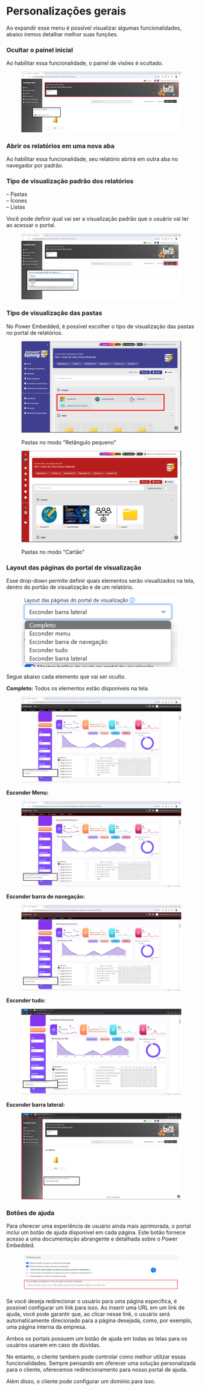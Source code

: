 # Personalizações gerais

Ao expandir esse menu é possível visualizar algumas funcionalidades, abaixo iremos detalhar melhor suas funções.



### **Ocultar o painel inicial**

Ao habilitar essa funcionalidade, o painel de visões é ocultado.

<figure><img src="../../../.gitbook/assets/ocultar-painel.png" alt=""><figcaption></figcaption></figure>



### **Abrir os relatórios em uma nova aba**

Ao habilitar essa funcionalidade, seu relatório abrirá em outra aba no navegador por padrão.



### **Tipo de visualização padrão dos relatórios**

– Pastas\
– Ícones\
– Listas

Você pode definir qual vai ser a visualização padrão que o usuário vai ter ao acessar o portal.

<figure><img src="../../../.gitbook/assets/modo-padrao-de-visulizacao.png" alt=""><figcaption></figcaption></figure>



### Tipo de visualização das pastas

No Power Embedded, é possível escolher o tipo de visualização das pastas no portal de relatórios.

<div>

<figure><img src="../../../.gitbook/assets/image (366).png" alt=""><figcaption><p>Pastas no modo "Retângulo pequeno"</p></figcaption></figure>

 

<figure><img src="../../../.gitbook/assets/image (367).png" alt=""><figcaption><p>Pastas no modo "Cartão"</p></figcaption></figure>

</div>



### **Layout das páginas do portal de visualização**

Esse drop-down permite definir quais elementos serão visualizados na tela, dentro do portão de visualização e de um relatório.

<div align="left">

<figure><img src="../../../.gitbook/assets/Layout-paginas.png" alt=""><figcaption></figcaption></figure>

</div>

Segue abaixo cada elemento que vai ser oculto.

**Completo:** Todos os elementos estão disponíveis na tela.

<figure><img src="../../../.gitbook/assets/modo-completo1.png" alt=""><figcaption></figcaption></figure>

**Esconder Menu:**

<figure><img src="../../../.gitbook/assets/esconder-barra-de-navegacao.png" alt=""><figcaption></figcaption></figure>

**Esconder barra de navegação:**

<figure><img src="../../../.gitbook/assets/esconder-menu-2.png" alt=""><figcaption></figcaption></figure>

**Esconder tudo:**

<figure><img src="../../../.gitbook/assets/esconder-geral.png" alt=""><figcaption></figcaption></figure>

**Esconder barra lateral:**

<figure><img src="../../../.gitbook/assets/Oculta-menu-lateral.png" alt=""><figcaption></figcaption></figure>

### **Botões de ajuda**

Para oferecer uma experiência de usuário ainda mais aprimorada, o portal inclui um botão de ajuda disponível em cada página. Este botão fornece acesso a uma documentação abrangente e detalhada sobre o Power Embedded.

<figure><img src="../../../.gitbook/assets/Tela-de-configuracoes.png" alt=""><figcaption></figcaption></figure>

Se você deseja redirecionar o usuário para uma página específica, é possível configurar um link para isso. Ao inserir uma URL em um link de ajuda, você pode garantir que, ao clicar nesse link, o usuário será automaticamente direcionado para a página desejada, como, por exemplo, uma página interna da empresa.

Ambos os portais possuem um botão de ajuda em todas as telas para os usuários usarem em caso de dúvidas.

No entanto, o cliente também pode controlar como melhor utilizar essas funcionalidades. Sempre pensando em oferecer uma solução personalizada para o cliente, oferecemos redirecionamento para nosso portal de ajuda.

Além disso, o cliente pode configurar um domínio para isso.
